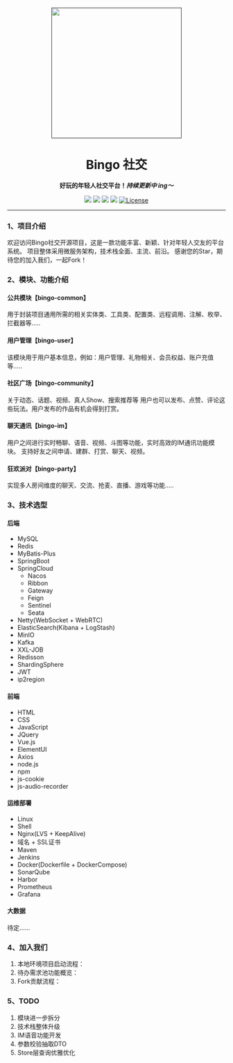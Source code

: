 <p align="center">
    <a href="" target="_blank">
      <img src="" width="300" />
    </a>
</p>

<h1 align="center">Bingo 社交</h1>
<p align="center"><strong>好玩的年轻人社交平台！<em>持续更新中 ing～</em></strong></p>

<div align="center">
    <a href="#"><img src="https://img.shields.io/badge/博客-徐志斌-blue.svg?style=plasticr"></a>
    <a href="https://github.com/zongzibinbin/MallChat"><img src="https://img.shields.io/badge/github-个人主页-yellow.svg?style=plasticr"></a>
    <a href="https://gitee.com/zhongzhibinbin/MallChat"><img src="https://img.shields.io/badge/后端-项目地址-orange.svg?style=plasticr"></a>
    <a href="https://github.com/Evansy/MallChatWeb"><img src="https://img.shields.io/badge/前端-项目地址-blueviolet.svg?style=plasticr"></a>
    <a href="https://github.com/zongzibinbin/MallChat/stargazers" target="_blank">
        <img alt="License" src="https://img.shields.io/github/stars/zongzibinbin/MallChat.svg?style=social">
    </a>
</div>

---

### 1、项目介绍

欢迎访问Bingo社交开源项目，这是一款功能丰富、新颖、针对年轻人交友的平台系统。 项目整体采用微服务架构，技术栈全面、主流、前沿。
感谢您的Star，期待您的加入我们，一起Fork！

### 2、模块、功能介绍

#### 公共模块【bingo-common】

用于封装项目通用所需的相关实体类、工具类、配置类、远程调用、注解、枚举、拦截器等.....

#### 用户管理【bingo-user】

该模块用于用户基本信息，例如：用户管理、礼物相关、会员权益、账户充值等.....

#### 社区广场【bingo-community】

关于动态、话题、视频、真人Show、搜索推荐等
用户也可以发布、点赞、评论这些玩法。用户发布的作品有机会得到打赏。

#### 聊天通讯【bingo-im】

用户之间进行实时畅聊、语音、视频、斗图等功能，实时高效的IM通讯功能模块。
支持好友之间申请、建群、打赏、聊天、视频。

#### 狂欢派对【bingo-party】

实现多人房间维度的聊天、交流、抢麦、直播、游戏等功能.....

### 3、技术选型

#### 后端

- MySQL
- Redis
- MyBatis-Plus
- SpringBoot
- SpringCloud
    - Nacos
    - Ribbon
    - Gateway
    - Feign
    - Sentinel
    - Seata
- Netty(WebSocket + WebRTC)
- ElasticSearch(Kibana + LogStash)
- MinIO
- Kafka
- XXL-JOB
- Redisson
- ShardingSphere
- JWT
- ip2region

#### 前端

- HTML
- CSS
- JavaScript
- JQuery
- Vue.js
- ElementUI
- Axios
- node.js
- npm
- js-cookie
- js-audio-recorder

#### 运维部署

- Linux
- Shell
- Nginx(LVS + KeepAlive)
- 域名 + SSL证书
- Maven
- Jenkins
- Docker(Dockerfile + DockerCompose)
- SonarQube
- Harbor
- Prometheus
- Grafana

#### 大数据

待定......

### 4、加入我们

1. 本地环境项目启动流程：
2. 待办需求池功能概览：
3. Fork贡献流程：

### 5、TODO
1. 模块进一步拆分
2. 技术栈整体升级
3. IM语音功能开发
4. 参数校验抽取DTO
5. Store层查询优雅优化
